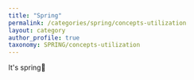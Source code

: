 ```yaml
---
title: "Spring"
permalink: /categories/spring/concepts-utilization
layout: category
author_profile: true
taxonomy: SPRING/concepts-utilization
---
```


It's spring🌱
